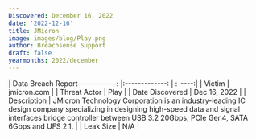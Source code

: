 ```yaml
---
Discovered: December 16, 2022
date: '2022-12-16'
title: JMicron
image: images/blog/Play.png
author: Breachsense Support
draft: false
yearmonths: 2022/december
---
```


| Data Breach Report------------:     |:-------------:    | :-----:|
| Victim      | jmicron.com      | 
| Threat Actor      | Play      | 
| Date Discovered      | Dec 16, 2022      | 
| Description      | JMicron Technology Corporation is an industry-leading IC design company specializing in designing high-speed data and signal interfaces bridge controller between USB 3.2 20Gbps, PCIe Gen4, SATA 6Gbps and UFS 2.1.      | 
| Leak Size      | N/A      | 

